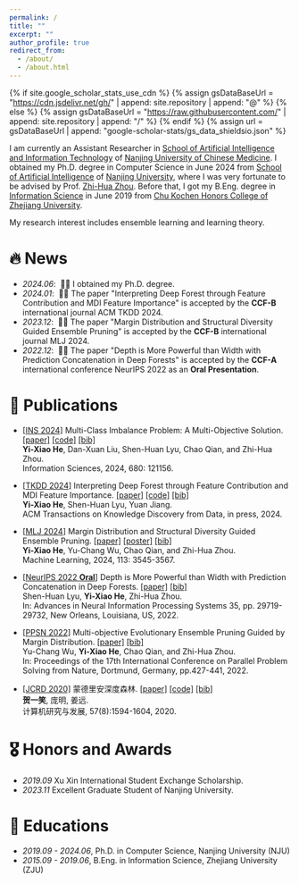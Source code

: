 ```yaml
---
permalink: /
title: ""
excerpt: ""
author_profile: true
redirect_from: 
  - /about/
  - /about.html
---
```


{% if site.google_scholar_stats_use_cdn %}
{% assign gsDataBaseUrl = "https://cdn.jsdelivr.net/gh/" | append: site.repository | append: "@" %}
{% else %}
{% assign gsDataBaseUrl = "https://raw.githubusercontent.com/" | append: site.repository | append: "/" %}
{% endif %}
{% assign url = gsDataBaseUrl | append: "google-scholar-stats/gs_data_shieldsio.json" %}

<span class='anchor' id='about-me'></span>

I am currently an Assistant Researcher in [School of Artificial Intelligence and Information Technology](https://xxjs.njucm.edu.cn/) of [Nanjing University of Chinese Medicine](https://www.njucm.edu.cn/). I obtained my Ph.D. degree in Computer Science in June 2024 from [School of Artificial Intelligence](https://ai.nju.edu.cn/main.htm) of [Nanjing University](https://www.nju.edu.cn/main.htm), where I was very fortunate to be advised by Prof. [Zhi-Hua Zhou](http://lamda.nju.edu.cn/zhouzh/). Before that, I got my B.Eng. degree in [Information Science](http://www.isee.zju.edu.cn/) in June 2019 from [Chu Kochen Honors College of Zhejiang University](http://ckc.zju.edu.cn/).

My research interest includes ensemble learning and learning theory. 

# 🔥 News
- *2024.06*: &nbsp;🎉🎉 I obtained my Ph.D. degree.
- *2024.01*: &nbsp;🎉🎉 The paper "Interpreting Deep Forest through Feature Contribution and MDI Feature Importance" is accepted by the **CCF-B** international journal ACM TKDD 2024. 
- *2023.12*: &nbsp;🎉🎉 The paper "Margin Distribution and Structural Diversity Guided Ensemble Pruning" is accepted by the **CCF-B** international journal MLJ 2024. 
- *2022.12*: &nbsp;🎉🎉 The paper "Depth is More Powerful than Width with Prediction Concatenation in Deep Forests" is accepted by the **CCF-A** international conference NeurIPS 2022 as an **Oral Presentation**. 

# 📝 Publications 

 - [[INS 2024]](https://authors.elsevier.com/sd/article/S0020-0255(24)01070-3) Multi-Class Imbalance Problem: A Multi-Objective Solution. [[paper]](papers/he2024multi.pdf) [[code]](https://github.com/heyixiao14/MMEnsemble-code) [[bib]](papers/he2024multi.html) <br>
**Yi-Xiao He**, Dan-Xuan Liu, Shen-Huan Lyu, Chao Qian, and Zhi-Hua Zhou.<br>
Information Sciences, 2024, 680: 121156.

<!--  - [[INS 2024]](https://www.sciencedirect.com/science/article/pii/S0020025524010703) Multi-Class Imbalance Problem: A Multi-Objective Solution. [[paper]](https://www.sciencedirect.com/science/article/pii/S0020025524010703) [[bib]](papers/he2024multi.html) <br>
**Yi-Xiao He**, Dan-Xuan Liu, Shen-Huan Lyu, Chao Qian, and Zhi-Hua Zhou.<br>
Information Sciences, 2024, 680: 121156. -->

- [[TKDD 2024]](https://dl.acm.org/doi/10.1145/3641108) Interpreting Deep Forest through Feature Contribution and MDI Feature Importance. [[paper]](papers/he2024interpreting.pdf) [[code]](https://github.com/heyixiao14/DFFI-code) [[bib]](papers/he2024interpreting.html) <br>
**Yi-Xiao He**, Shen-Huan Lyu, Yuan Jiang.<br>
ACM Transactions on Knowledge Discovery from Data, in press, 2024.


- [[MLJ 2024]](https://link.springer.com/article/10.1007/s10994-023-06429-3) Margin Distribution and Structural Diversity Guided Ensemble Pruning. [[paper]](papers/he2024margin.pdf) [[poster]](papers/he2024margin_poster.pdf) [[bib]](papers/he2024margin.html) <br>
**Yi-Xiao He**, Yu-Chang Wu, Chao Qian, and Zhi-Hua Zhou.<br>
Machine Learning, 2024, 113: 3545-3567.

<!-- <div class='paper-box'><div class='paper-box-image'><div><div class="badge">NeurIPS 2022</div><img src='images/lyu2022depth.png' alt="sym" width="100%"></div></div>
<div class='paper-box-text' markdown="1">

- [[NeurIPS 2022 **Oral**]](https://proceedings.neurips.cc/paper_files/paper/2022/file/c017e92288b5056c578bb6b0b69d9e76-Paper-Conference.pdf) Depth is More Powerful than Width with Prediction Concatenation in Deep Forests. [[paper]](papers/lyu2022depth.pdf) [[bib]](papers/lyu2022depth.html) <br>
Shen-Huan Lyu, **Yi-Xiao He**, Zhi-Hua Zhou.<br>
In: Advances in Neural Information Processing Systems 35, pp. 29719-29732, New Orleans, Louisiana, US, 2022.

</div>
</div> -->

- [[NeurIPS 2022 **Oral**]](https://proceedings.neurips.cc/paper_files/paper/2022/file/c017e92288b5056c578bb6b0b69d9e76-Paper-Conference.pdf) Depth is More Powerful than Width with Prediction Concatenation in Deep Forests. [[paper]](papers/lyu2022depth.pdf) [[bib]](papers/lyu2022depth.html) <br>
Shen-Huan Lyu, **Yi-Xiao He**, Zhi-Hua Zhou.<br>
In: Advances in Neural Information Processing Systems 35, pp. 29719-29732, New Orleans, Louisiana, US, 2022.

- [[PPSN 2022]](https://link.springer.com/chapter/10.1007/978-3-031-14714-2_30) Multi-objective Evolutionary Ensemble Pruning Guided by Margin Distribution. [[paper]](papers/wu2022multi.pdf) [[bib]](papers/wu2022multi.html)<br>
Yu-Chang Wu, **Yi-Xiao He**, Chao Qian, and Zhi-Hua Zhou.<br>
In: Proceedings of the 17th International Conference on Parallel Problem Solving from Nature, Dortmund, Germany, pp.427-441, 2022.

- [[JCRD 2020]](https://crad.ict.ac.cn/cn/article/doi/10.7544/issn1000-1239.2020.20200490) 蒙德里安深度森林. [[paper]](papers/he2020mondrian.pdf) [[code]](papers/he2020mondrian_code.zip) [[bib]](papers/he2020mondrian.html)<br>
**贺一笑**, 庞明, 姜远.<br>
计算机研究与发展, 57(8):1594-1604, 2020.


# 🎖 Honors and Awards
- *2019.09* Xu Xin International Student Exchange Scholarship.
- *2023.11* Excellent Graduate Student of Nanjing University. 


# 📖 Educations
- *2019.09 - 2024.06*, Ph.D. in Computer Science, Nanjing University (NJU) 
- *2015.09 - 2019.06*, B.Eng. in Information Science, Zhejiang University (ZJU)

<!-- # 💬 Invited Talks
- *2023.11*, Deep Forest, Z-Park National Laboratory, Beijing.
- *2022.12*, Depth is More Powerful than Width, New Orleans Convention Center, Online.
- *2022.01*, Margin Distribution Neural Networks, Huawei Noah's Ark Lab, Online.

# 💻 Internships
- *2022.06 - 2022.08*, Machine Learning Engineer in [Huawei Noah’s Ark Lab](http://dev3.noahlab.com.hk/), China. -->